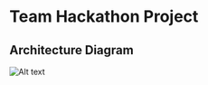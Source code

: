 # Team Hackathon Project

## Architecture Diagram
![Alt text](https://github.com/nguyensjsu/fa19-281-helloworld/blob/master/mysjsu%20(1).png)
